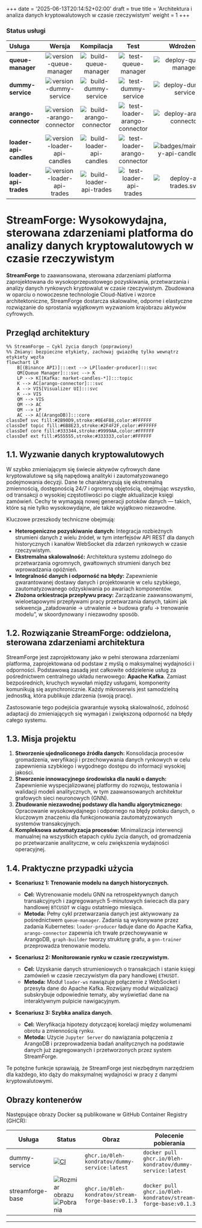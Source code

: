 +++
date = '2025-06-13T20:14:52+02:00'
draft = true
title = 'Architektura i analiza danych kryptowalutowych w czasie rzeczywistym'
weight = 1
+++

### Status usługi

| Usługa | Wersja | Kompilacja | Test | Wdrożenie |
| :--- | :---: | :---: | :--: | :----: |
| **queue-manager** | ![version-queue-manager](badges/main/version-queue-manager.svg) | ![build-queue-manager](badges/main/build-queue-manager.svg) | ![test-queue-manager](badges/main/test-queue-manager.svg) | ![deploy-queue-manager](badges/main/deploy-queue-manager.svg) |
| **dummy-service** | ![version-dummy-service](badges/main/version-dummy-service.svg) | ![build-dummy-service](badges/main/build-dummy-service.svg) | ![test-dummy-service](badges/main/test-dummy-service.svg) | ![deploy-dummy-service](badges/main/deploy-dummy-service.svg) |
| **arango-connector** | ![version-arango-connector](badges/main/version-arango-connector.svg) | ![build-arango-connector](badges/main/build-arango-connector.svg) | ![test-loader-arango-connector](badges/main/test-loader-arango-connector.svg) | ![deploy-arango-connector](badges/main/deploy-arango-connector.svg) |
| **loader-api-candles** | ![version-loader-api-candles](badges/main/version-loader-api-candles.svg) | ![build-loader-api-candles](badges/main/build-loader-api-candles.svg) | ![test-loader-arango-connector](badges/main/test-loader-arango-connector.svg) | ![badges/main/deploy-api-candles.svg](badges/main/deploy-api-candles.svg) |
| **loader-api-trades** | ![version-loader-api-trades](badges/main/version-loader-api-trades.svg) | ![build-loader-api-trades](badges/main/build-loader-api-trades.svg) | ![test-loader-api-trades](badges/main/test-loader-api-trades.svg) | ![deploy-api-trades.svg](badges/main/deploy-api-trades.svg) |


# StreamForge: Wysokowydajna, sterowana zdarzeniami platforma do analizy danych kryptowalutowych w czasie rzeczywistym

**StreamForge** to zaawansowana, sterowana zdarzeniami platforma zaprojektowana do wysokoprzepustowego pozyskiwania, przetwarzania i analizy danych rynkowych kryptowalut w czasie rzeczywistym. Zbudowana w oparciu o nowoczesne technologie Cloud-Native i wzorce architektoniczne, StreamForge dostarcza skalowalne, odporne i elastyczne rozwiązanie do sprostania wyjątkowym wyzwaniom krajobrazu aktywów cyfrowych.

## Przegląd architektury

```mermaid
%% StreamForge — Cykl życia danych (poprawiony)
%% Zmiany: bezpieczne etykiety, zachowaj gwiazdkę tylko wewnątrz etykiety węzła
flowchart LR
    B[(Binance API)]:::ext --> LP[loader-producer]:::svc
    QM[Queue Manager]:::svc --> K
    LP --> K[[Kafka: market-candles-*]]:::topic
    K --> AC[arango-connector]:::svc
    A --> VIS[Visualizer UI]:::svc
    K --> VIS
    QM --> VIS
    QM --> AC
    QM --> LP
    AC --> A[(ArangoDB)]:::core
classDef svc fill:#2B90D9,stroke:#0E4F88,color:#FFFFFF
classDef topic fill:#6B8E23,stroke:#2F4F2F,color:#FFFFFF
classDef core fill:#333344,stroke:#9999AA,color:#FFFFFF
classDef ext fill:#555555,stroke:#333333,color:#FFFFFF
```

## 1.1. Wyzwanie danych kryptowalutowych

W szybko zmieniającym się świecie aktywów cyfrowych dane kryptowalutowe są siłą napędową analityki i zautomatyzowanego podejmowania decyzji. Dane te charakteryzują się ekstremalną zmiennością, dostępnością 24/7 i ogromną objętością, obejmując wszystko, od transakcji o wysokiej częstotliwości po ciągłe aktualizacje księgi zamówień. Cechy te wymagają nowej generacji potoków danych — takich, które są nie tylko wysokowydajne, ale także wyjątkowo niezawodne.

Kluczowe przeszkody techniczne obejmują:
- **Heterogeniczne pozyskiwanie danych:** Integracja rozbieżnych strumieni danych z wielu źródeł, w tym interfejsów API REST dla danych historycznych i kanałów WebSocket dla zdarzeń rynkowych w czasie rzeczywistym.
- **Ekstremalna skalowalność:** Architektura systemu zdolnego do przetwarzania ogromnych, gwałtownych strumieni danych bez wprowadzania opóźnień.
- **Integralność danych i odporność na błędy:** Zapewnienie gwarantowanej dostawy danych i projektowanie w celu szybkiego, zautomatyzowanego odzyskiwania po awariach komponentów.
- **Złożona orkiestracja przepływu pracy:** Zarządzanie zaawansowanymi, wieloetapowymi przepływami pracy przetwarzania danych, takimi jak sekwencja „załadowanie -> utrwalenie -> budowa grafu -> trenowanie modelu”, w skoordynowany i niezawodny sposób.

## 1.2. Rozwiązanie StreamForge: oddzielona, sterowana zdarzeniami architektura

StreamForge jest zaprojektowany jako w pełni sterowana zdarzeniami platforma, zaprojektowana od podstaw z myślą o maksymalnej wydajności i odporności. Podstawową zasadą jest całkowite oddzielenie usług za pośrednictwem centralnego układu nerwowego: **Apache Kafka**. Zamiast bezpośrednich, kruchych wywołań między usługami, komponenty komunikują się asynchronicznie. Każdy mikroserwis jest samodzielną jednostką, która publikuje zdarzenia (swoją pracę).

Zastosowanie tego podejścia gwarantuje wysoką skalowalność, zdolność adaptacji do zmieniających się wymagań i zwiększoną odporność na błędy całego systemu.

## 1.3. Misja projektu

1.  **Stworzenie ujednoliconego źródła danych:** Konsolidacja procesów gromadzenia, weryfikacji i przechowywania danych rynkowych w celu zapewnienia szybkiego i wygodnego dostępu do informacji wysokiej jakości.
2.  **Stworzenie innowacyjnego środowiska dla nauki o danych:** Zapewnienie wyspecjalizowanej platformy do rozwoju, testowania i walidacji modeli analitycznych, w tym zaawansowanych architektur grafowych sieci neuronowych (GNN).
3.  **Zbudowanie niezawodnej podstawy dla handlu algorytmicznego:** Opracowanie wysokowydajnego i odpornego na błędy potoku danych, o kluczowym znaczeniu dla funkcjonowania zautomatyzowanych systemów transakcyjnych.
4.  **Kompleksowa automatyzacja procesów:** Minimalizacja interwencji manualnej na wszystkich etapach cyklu życia danych, od gromadzenia po przetwarzanie analityczne, w celu zwiększenia wydajności operacyjnej.

## 1.4. Praktyczne przypadki użycia

- **Scenariusz 1: Trenowanie modelu na danych historycznych.**
  - **Cel:** Wytrenowanie modelu GNN na retrospektywnych danych transakcyjnych i zagregowanych 5-minutowych świecach dla pary handlowej `BTCUSDT` w ciągu ostatniego miesiąca.
  - **Metoda:** Pełny cykl przetwarzania danych jest aktywowany za pośrednictwem `queue-manager`. Zadania są wykonywane przez zadania Kubernetes: `loader-producer` ładuje dane do Apache Kafka, `arango-connector` zapewnia ich trwałe przechowywanie w ArangoDB, `graph-builder` tworzy strukturę grafu, a `gnn-trainer` przeprowadza trenowanie modelu.

- **Scenariusz 2: Monitorowanie rynku w czasie rzeczywistym.**
  - **Cel:** Uzyskanie danych strumieniowych o transakcjach i stanie księgi zamówień w czasie rzeczywistym dla pary handlowej `ETHUSDT`.
  - **Metoda:** Moduł `loader-ws` nawiązuje połączenie z WebSocket i przesyła dane do Apache Kafka. Rozwijany moduł wizualizacji subskrybuje odpowiednie tematy, aby wyświetlać dane na interaktywnym pulpicie nawigacyjnym.

- **Scenariusz 3: Szybka analiza danych.**
  - **Cel:** Weryfikacja hipotezy dotyczącej korelacji między wolumenami obrotu a zmiennością rynku.
  - **Metoda:** Użycie `Jupyter Server` do nawiązania połączenia z ArangoDB i przeprowadzenia badań analitycznych na podstawie danych już zagregowanych i przetworzonych przez system StreamForge.

Te potężne funkcje sprawiają, że StreamForge jest niezbędnym narzędziem dla każdego, kto dąży do maksymalnej wydajności w pracy z danymi kryptowalutowymi.

## Obrazy kontenerów

Następujące obrazy Docker są publikowane w GitHub Container Registry (GHCR):

| Usługa | Status | Obraz | Polecenie pobierania |
|---|---|---|---|
| dummy-service | [![CI](https://github.com/0leh-kondratov/stream-forge/actions/workflows/dummy-service-ci.yml/badge.svg)](https://github.com/0leh-kondratov/stream-forge/actions/workflows/dummy-service-ci.yml) | `ghcr.io/0leh-kondratov/dummy-service:latest` | `docker pull ghcr.io/0leh-kondratov/dummy-service:latest` |
| streamforge-base | ![Rozmiar obrazu](https://img.shields.io/docker/image-size/0leh-kondratov/stream-forge-base/latest?label=size) ![Pobrania](https://img.shields.io/docker/pulls/0leh-kondratov/stream-forge-base) | `ghcr.io/0leh-kondratov/stream-forge-base:v0.1.3` | `docker pull ghcr.io/0leh-kondratov/stream-forge-base:v0.1.3` |


---